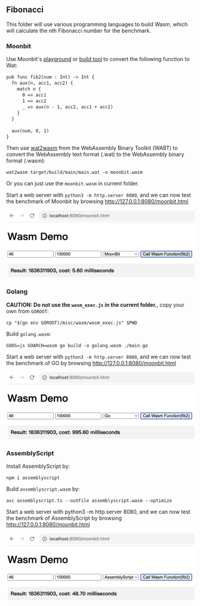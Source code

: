 ## Fibonacci

This folder will use various programming languages to build Wasm, which will calculate the nth Fibonacci number for the benchmark.

### Moonbit

Use Moonbit's [playground](https://try.moonbitlang.com/) or [build tool](https://www.moonbitlang.com/download/) to convert the following function to Wat:

```
pub func fib2(num : Int) -> Int {
  fn aux(n, acc1, acc2) {
    match n {
      0 => acc1
      1 => acc2
      _ => aux(n - 1, acc2, acc1 + acc2)
    }
  }

  aux(num, 0, 1)
}
```

Then use [wat2wasm](https://github.com/WebAssembly/wabt) from the WebAssembly Binary Toolkit (WABT) to convert the WebAssembly text format (.wat) to the WebAssembly binary format (.wasm):

```
wat2wasm target/build/main/main.wat -o moonbit.wasm
```

Or you can just use the `moonbit.wasm` in current folder.

Start a web server with `python3 -m http.server 8080`, and we can now test the benchmark of Moonbit by browsing http://127.0.0.1:8080/moonbit.html

<img width="600" src="imgs/moonbit_bench.png">

### Golang

**CAUTION: Do not use the `wasm_exec.js` in the current folder.**, copy your own from `GOROOT`:

```
cp "$(go env GOROOT)/misc/wasm/wasm_exec.js" $PWD
```

Build `golang.wasm`:

```
GOOS=js GOARCH=wasm go build -o golang.wasm ./main.go
```


Start a web server with `python3 -m http.server 8080`, and we can now test the benchmark of GO by browsing http://127.0.0.1:8080/moonbit.html

<img width="600" src="imgs/golang_bench.png">

### AssemblyScript

Install AssemblyScript by:

```
npm i assemblyscript
```

Build `assemblyscript.wasm` by:

```
asc assemblyscript.ts --outFile assemblyscript.wasm --optimize
```

Start a web server with python3 -m http.server 8080, and we can now test the benchmark of AssemblyScript by browsing http://127.0.0.1:8080/moonbit.html

<img width="600" src="imgs/assemblyscript_bench.png">
